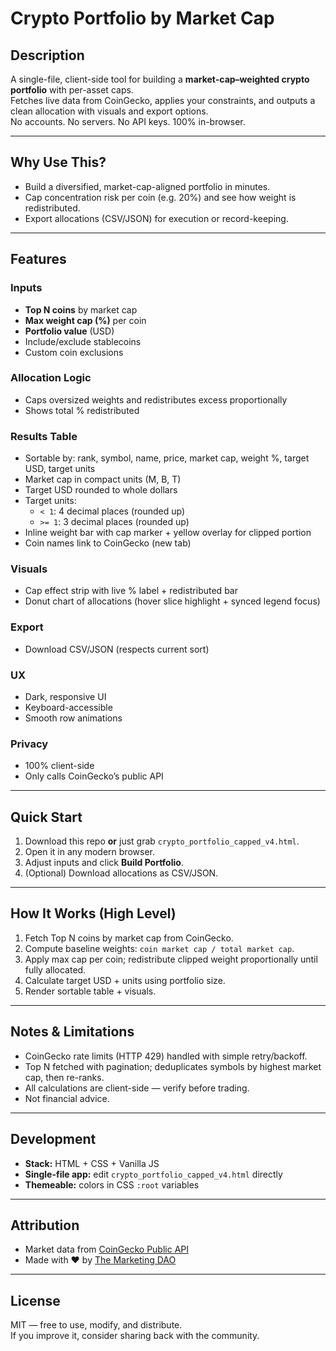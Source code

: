 # Crypto Portfolio by Market Cap

## Description
A single-file, client-side tool for building a **market-cap–weighted crypto portfolio** with per-asset caps.  
Fetches live data from CoinGecko, applies your constraints, and outputs a clean allocation with visuals and export options.  
No accounts. No servers. No API keys. 100% in-browser.  

---

## Why Use This?
- Build a diversified, market-cap-aligned portfolio in minutes.  
- Cap concentration risk per coin (e.g. 20%) and see how weight is redistributed.  
- Export allocations (CSV/JSON) for execution or record-keeping.  

---

## Features

### Inputs
- **Top N coins** by market cap  
- **Max weight cap (%)** per coin  
- **Portfolio value** (USD)  
- Include/exclude stablecoins  
- Custom coin exclusions  

### Allocation Logic
- Caps oversized weights and redistributes excess proportionally  
- Shows total % redistributed  

### Results Table
- Sortable by: rank, symbol, name, price, market cap, weight %, target USD, target units  
- Market cap in compact units (M, B, T)  
- Target USD rounded to whole dollars  
- Target units:  
  - `< 1`: 4 decimal places (rounded up)  
  - `>= 1`: 3 decimal places (rounded up)  
- Inline weight bar with cap marker + yellow overlay for clipped portion  
- Coin names link to CoinGecko (new tab)  

### Visuals
- Cap effect strip with live % label + redistributed bar  
- Donut chart of allocations (hover slice highlight + synced legend focus)  

### Export
- Download CSV/JSON (respects current sort)  

### UX
- Dark, responsive UI  
- Keyboard-accessible  
- Smooth row animations  

### Privacy
- 100% client-side  
- Only calls CoinGecko’s public API  

---

## Quick Start
1. Download this repo **or** just grab `crypto_portfolio_capped_v4.html`.  
2. Open it in any modern browser.  
3. Adjust inputs and click **Build Portfolio**.  
4. (Optional) Download allocations as CSV/JSON.  

---

## How It Works (High Level)
1. Fetch Top N coins by market cap from CoinGecko.  
2. Compute baseline weights: `coin market cap / total market cap`.  
3. Apply max cap per coin; redistribute clipped weight proportionally until fully allocated.  
4. Calculate target USD + units using portfolio size.  
5. Render sortable table + visuals.  

---

## Notes & Limitations
- CoinGecko rate limits (HTTP 429) handled with simple retry/backoff.  
- Top N fetched with pagination; deduplicates symbols by highest market cap, then re-ranks.  
- All calculations are client-side — verify before trading.  
- Not financial advice.  

---

## Development
- **Stack:** HTML + CSS + Vanilla JS  
- **Single-file app:** edit `crypto_portfolio_capped_v4.html` directly  
- **Themeable:** colors in CSS `:root` variables  

---

## Attribution
- Market data from [CoinGecko Public API](https://coingecko.com)  
- Made with ❤️ by [The Marketing DAO](https://mktdao.xyz)  

---

## License
MIT — free to use, modify, and distribute.  
If you improve it, consider sharing back with the community.